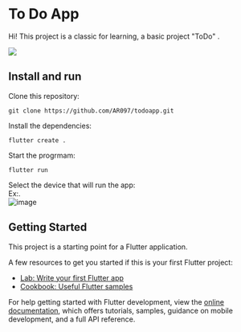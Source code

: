 # To Do App

Hi! This project is a classic for learning, a basic project "ToDo" .<br>

<img src="https://github.com/AR097/todoapp/blob/main/ToDo.gif"/>

## Install and run

Clone this repository:<br>
```
git clone https://github.com/AR097/todoapp.git
```

Install the dependencies:<br>
```
flutter create .
```

Start the progrmam:<br>
```
flutter run
```
Select the device that will run the app:<br>
Ex:.<br>
![image](https://github.com/AR097/todoapp/assets/107823438/d6da3771-0ae2-4429-bf05-573cfbcbda35)

## Getting Started

This project is a starting point for a Flutter application.

A few resources to get you started if this is your first Flutter project:

- [Lab: Write your first Flutter app](https://docs.flutter.dev/get-started/codelab)
- [Cookbook: Useful Flutter samples](https://docs.flutter.dev/cookbook)

For help getting started with Flutter development, view the
[online documentation](https://docs.flutter.dev/), which offers tutorials,
samples, guidance on mobile development, and a full API reference.
